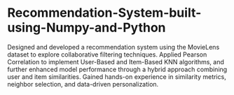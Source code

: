 # Recommendation-System-built-using-Numpy-and-Python
Designed and developed a recommendation system using the MovieLens dataset to explore collaborative filtering techniques. Applied
Pearson Correlation to implement User-Based and Item-Based KNN algorithms, and further enhanced model performance through a
hybrid approach combining user and item similarities. Gained hands-on experience in similarity metrics, neighbor selection, and
data-driven personalization.
